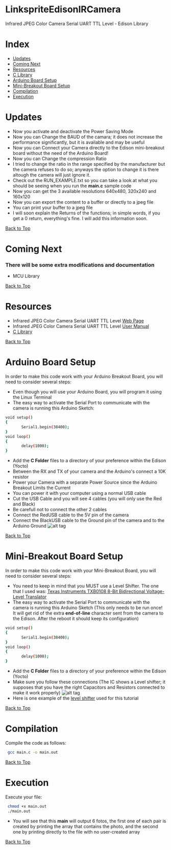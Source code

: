 # LinkspriteEdisonIRCamera
Infrared JPEG Color Camera Serial UART TTL Level - Edison Library
 
Index
=================

  * [Updates](#updates)
  * [Coming Next](#coming-next)
  * [Resources](#resources)
   * [C Library](C)
  * [Arduino Board Setup](#arduino-board-setup)
  * [Mini-Breakout Board Setup](#mini-breakout-board-setup)
  * [Compilation](#compilation)
  * [Execution](#execution)

Updates
============

 - Now you activate and deactivate the Power Saving Mode
 - Now you can Change the BAUD of the camara; it does not increase the performance significantly, but it is available and may be useful
 - Now you can Connect your Camera directly to the Edison mini-breakout board without the need of the Arduino Board!
 - Now you can Change the compression Ratio 
  - I tried to change the ratio in the range specified by the manufacturer but the camera refuses to do so; anyways the option to change it is there altough the camera will just ignore it.
 - Check out the RUN_EXAMPLE.txt so you can take a look at what you should be seeing when you run the **main.c** sample code
 - Now you can get the 3 available resolutions 640x480, 320x240 and 160x120
 - Now you can export the content to a buffer or directly to a jpeg file
 - You can print your buffer to a jpeg file
 - I will soon explain the Returns of the functions; in simple words, if you get a 0 return, everything's fine. I will add this information soon.
 
[Back to Top](#index)

Coming Next
============

### There will be some extra modifications and documentation
 - MCU Library
 
[Back to Top](#index)

Resources
============

 - Infrared JPEG Color Camera Serial UART TTL Level [Web Page](http://store.linksprite.com/infrared-jpeg-color-camera-serial-uart-ttl-level/)
 - Infrared JPEG Color Camera Serial UART TTL Level [User Manual ](http://www.linksprite.com/upload/file/1291522825.pdf)
 - [C Library](C)
 
[Back to Top](#index)

Arduino Board Setup
============
In order to make this code work with your Arduino Breakout Board, you will need to consider several steps:
 - Even though you will use your Arduino Board, you will program it using the Linux Terminal
- The easy way to activate the Serial Port to communicate with the camera is running this Arduino Sketch:
```sh
void setup() 
{  
       Serial1.begin(38400); 
}  
void loop() 
{  
       delay(1000);      
}  
```
 - Add the **C Folder** files to a directory of your preference within the Edison (Yocto)
 - Between the RX and TX of your camera and the Arduino's connect a 10K resistor
 - Power your Camera with a separate Power Source since the Arduino Breakout Limits the Current
 - You can power it with your computer using a normal USB cable
 - Cut the USB Cable and you will see 4 cables (you will only use the Red and Black)
  - Be carefull not to connect the other 2 cables
 - Connect the RedUSB cable to the 5V pin of the camera
 - Connect the BlackUSB cable to the Ground pin of the camera and to the Arduino Ground
![alt tag](https://github.com/humberto-garza/LinkspriteEdisonIRCamera/blob/master/Images/Arduino_setup.jpg)
 
[Back to Top](#index)

Mini-Breakout Board Setup
============
In order to make this code work with your Mini-Breakout Board, you will need to consider several steps:
- You need to keep in mind that you MUST use a Level Shifter. The one that I used was: [Texas Instruments TXB0108 8-Bit Bidirectional Voltage-Level Translator](http://www.ti.com/lit/ds/symlink/txb0108.pdf)
- The easy way to activate the Serial Port to communicate with the camera is running this Arduino Sketch (This only needs to be run once! It will get rid of the extra **end-of-line** character sent from the camera to the Edison. After the reboot it should keep its configuration)
```sh
void setup() 
{  
       Serial1.begin(38400); 
}  
void loop() 
{  
       delay(1000);      
}  
```
 - Add the **C Folder** files to a directory of your preference within the Edison (Yocto)
 - Make sure you follow these connections (The IC shows a Level shifter; it supposes that you have the right Capacitors and Resistors connected to make it work properly)
 ![alt tag](https://github.com/humberto-garza/LinkspriteEdisonIRCamera/blob/master/Images/MiniBreakout_setup.jpg)
 - Here is one example of the [level shifter](https://hetpro-store.com/convertidor-de-niveles-logicos-bidireccional-level-shifter-8ch/) used for this tutorial
 
[Back to Top](#index)

Compilation
============
Compile the code as follows:

```sh
 gcc main.c -o main.out
```
 
[Back to Top](#index)

Execution
============
Execute your file:

```sh
 chmod +x main.out
 ./main.out
```
 - You will see that this **main** will output 6 fotos, the first one of each pair is created by printing the array that contains the photo, and the second one by printing directly to the file with no user-created array

[Back to Top](#index)





